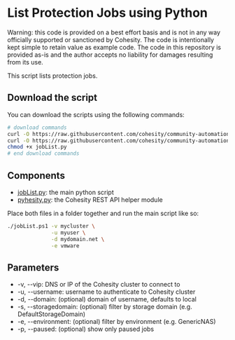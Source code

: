 # List Protection Jobs using Python

Warning: this code is provided on a best effort basis and is not in any way officially supported or sanctioned by Cohesity. The code is intentionally kept simple to retain value as example code. The code in this repository is provided as-is and the author accepts no liability for damages resulting from its use.

This script lists protection jobs.

## Download the script

You can download the scripts using the following commands:

```bash
# download commands
curl -O https://raw.githubusercontent.com/cohesity/community-automation-samples/main/python/jobList/jobList.py
curl -O https://raw.githubusercontent.com/cohesity/community-automation-samples/main/python/pyhesity.py
chmod +x jobList.py
# end download commands
```

## Components

* [jobList.py](https://raw.githubusercontent.com/cohesity/community-automation-samples/main/python/jobList/jobList.py): the main python script
* [pyhesity.py](https://raw.githubusercontent.com/cohesity/community-automation-samples/main/python/pyhesity/pyhesity.py): the Cohesity REST API helper module

Place both files in a folder together and run the main script like so:

```bash
./jobList.ps1 -v mycluster \
              -u myuser \
              -d mydomain.net \
              -e vmware
```

## Parameters

* -v, --vip: DNS or IP of the Cohesity cluster to connect to
* -u, --username: username to authenticate to Cohesity cluster
* -d, --domain: (optional) domain of username, defaults to local
* -s, --storagedomain: (optional) filter by storage domain (e.g. DefaultStorageDomain)
* -e, --environment: (optional) filter by environment (e.g. GenericNAS)
* -p, --paused: (optional) show only paused jobs
